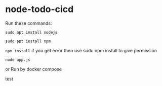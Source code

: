 # node-todo-cicd

Run these commands:


`sudo apt install nodejs`


`sudo apt install npm`


`npm install` if you get error then use sudu npm install to give permission 

`node app.js`

or Run by docker compose

test

